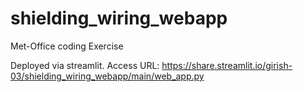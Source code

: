 # shielding_wiring_webapp
Met-Office coding Exercise

Deployed via streamlit.
Access URL: https://share.streamlit.io/girish-03/shielding_wiring_webapp/main/web_app.py
